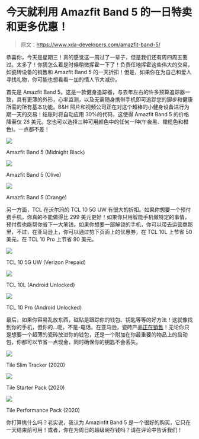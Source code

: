 # 今天就利用 Amazfit Band 5 的一日特卖和更多优惠！

> 原文：<https://www.xda-developers.com/amazfit-band-5/>

恭喜你，今天是星期三！真的感觉这一周过了一辈子，但是我们还有周四周五要过。太多了！你猜怎么着是时候稍微挥霍一下了！负责任地挥霍这些伟大的交易，如瓷砖设备的销售和 Amazfit Band 5 的一天折扣！但是，如果你在为自己和爱人寻找礼物，你可能也想看看一加的情人节大减价。

首先是 Amazfit Band 5。这是一款健身追踪器，与去年左右的许多预算追踪器一致，具有更薄的外形，心率监测，以及无需随身携带手机即可追踪您的脚步和健康所需的所有基本功能。B&H 照片和视频公司正在对这个超棒的小健身设备进行为期一天的交易！结账时将自动应用 30%的代码，这使得 Amazfit Band 5 的价格降至仅 28 美元。您也可以选择三种可用颜色中的任何一种(午夜黑、橄榄色和橙色)。一点都不差！

 <picture>![](img/a7b5a7935c4b58ed64a8dce6540a0093.png)</picture> 

Amazfit Band 5 (Midnight Black)

 <picture>![](img/bfc8ac130754c2a57addaaa402bd240d.png)</picture> 

Amazfit Band 5 (Olive)

 <picture>![](img/161bcb1e58f1f1bbd731593ec5952768.png)</picture> 

Amazfit Band 5 (Orange)

另一方面，TCL 在沃尔玛的 TCL 10 5G UW 有很大的折扣。如果你想要一个预付费手机，你真的不能做得比 299 美元更好！如果你只用智能手机做特定的事情，预付费也能帮你省下一大笔钱。如果你想要一部解锁的手机，你可以带去运营商那里，不过，在亚马逊上，你可以通过剪下页面上的优惠券，在 TCL 10L 上节省 50 美元，在 TCL 10 Pro 上节省 90 美元。

 <picture>![](img/45dffb29abdd333554491b534794494d.png)</picture> 

TCL 10 5G UW (Verizon Prepaid)

 <picture>![](img/e02f23e0ddddabff734b982a16eaeade.png)</picture> 

TCL 10L (Android Unlocked)

 <picture>![](img/48f6ae04c5ac7947940324ca06d82765.png)</picture> 

TCL 10 Pro (Android Unlocked)

最后，如果你容易乱放东西，磁贴是跟踪你的钱包、钥匙等等的好方法！这就像找到你的手机，但你的...呃，不是-电话。在亚马逊，瓷砖产品[正在销售](https://www.amazon.com/deal/98b28cfd/?tag=xda-v4n2sl1-20&ascsubtag=UUxdaUeUpU947&asc_refurl=https%3A%2F%2Fwww.xda-developers.com%2Famazfit-band-5%2F&asc_campaign=Short-Term)！无论你只是想要一个超薄的瓷砖放进你的钱包，还是一个附加在你最重要的物品上的启动包，你都可以节省一点现金，同时确保你的钥匙不会丢失。

 <picture>![](img/b020ee47c216a027bd15942bdf71bdda.png)</picture> 

Tile Slim Tracker (2020)

 <picture>![](img/587456a5603712faf9eb165644cbc7c2.png)</picture> 

Tile Starter Pack (2020)

 <picture>![](img/01b6b123950648b09f8349440037ffa9.png)</picture> 

Tile Performance Pack (2020)

你打算挑什么吗？老实说，我认为 Amazinfit Band 5 是一个很好的购买，它只在一天结束前可用！或者，你在为周日的超级碗存钱吗？请在评论中告诉我们！